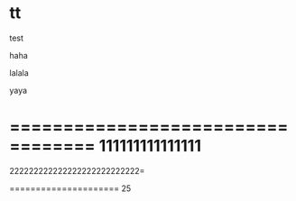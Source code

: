 # tt
test

haha 

lalala

yaya

==================================
111111111111111
======================================
222222222222222222222222222=




=====================
25
